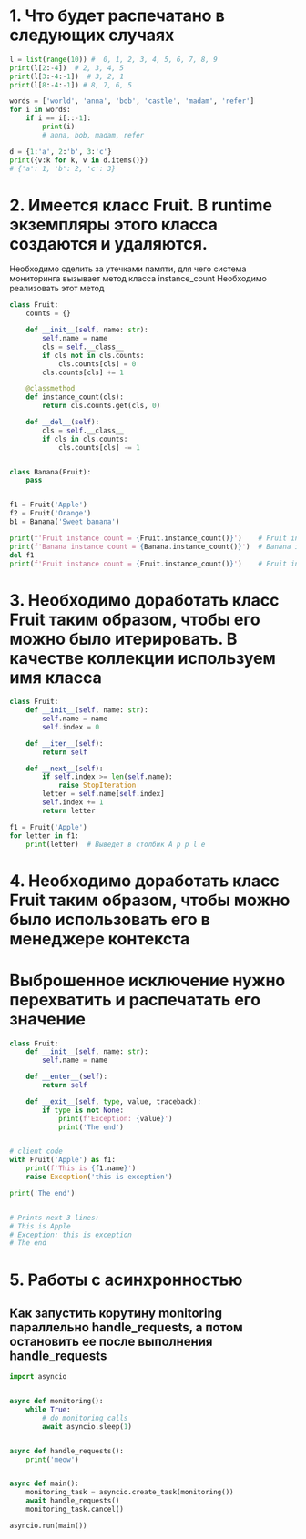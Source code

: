 # 1. Что будет распечатано в следующих случаях
```python
l = list(range(10)) #  0, 1, 2, 3, 4, 5, 6, 7, 8, 9
print(l[2:-4])  # 2, 3, 4, 5
print(l[3:-4:-1])  # 3, 2, 1
print(l[8:-4:-1]) # 8, 7, 6, 5

words = ['world', 'anna', 'bob', 'castle', 'madam', 'refer']
for i in words:
    if i == i[::-1]:
        print(i)
        # anna, bob, madam, refer     

d = {1:'a', 2:'b', 3:'c'}
print({v:k for k, v in d.items()})
# {'a': 1, 'b': 2, 'c': 3}  
```

# 2. Имеется класс Fruit. В runtime экземпляры этого класса создаются и удаляются.
Необходимо сделить за утечками памяти, для чего система мониторинга вызывает метод класса instance_count
Необходимо реализовать этот метод

```python
class Fruit:
    counts = {}

    def __init__(self, name: str):
        self.name = name
        cls = self.__class__
        if cls not in cls.counts:
            cls.counts[cls] = 0
        cls.counts[cls] += 1

    @classmethod
    def instance_count(cls):
        return cls.counts.get(cls, 0)

    def __del__(self):
        cls = self.__class__
        if cls in cls.counts:
            cls.counts[cls] -= 1


class Banana(Fruit):
    pass


f1 = Fruit('Apple')
f2 = Fruit('Orange')
b1 = Banana('Sweet banana')

print(f'Fruit instance count = {Fruit.instance_count()}')    # Fruit instance count = 2
print(f'Banana instance count = {Banana.instance_count()}')  # Banana instance count = 1
del f1
print(f'Fruit instance count = {Fruit.instance_count()}')    # Fruit instance count = 1

```


# 3. Необходимо доработать класс Fruit таким образом, чтобы его можно было итерировать. В качестве коллекции используем имя класса
```python
class Fruit:
    def __init__(self, name: str):
        self.name = name
        self.index = 0

    def __iter__(self):
        return self

    def __next__(self):
        if self.index >= len(self.name):
            raise StopIteration
        letter = self.name[self.index]
        self.index += 1
        return letter

f1 = Fruit('Apple')
for letter in f1:
    print(letter)  # Выведет в столбик A p p l e


```

# 4. Необходимо доработать класс Fruit таким образом, чтобы можно было использовать его в менеджере контекста
#    Выброшенное исключение нужно перехватить и распечатать его значение
```python
class Fruit:
    def __init__(self, name: str):
        self.name = name

    def __enter__(self):
        return self

    def __exit__(self, type, value, traceback):
        if type is not None:
            print(f'Exception: {value}')
            print('The end')


# client code
with Fruit('Apple') as f1:
    print(f'This is {f1.name}')
    raise Exception('this is exception')

print('The end')


# Prints next 3 lines:
# This is Apple
# Exception: this is exception
# The end
```


# 5. Работы с асинхронностью
## Как запустить корутину monitoring параллельно handle_requests, а потом остановить ее после выполнения handle_requests
```python
import asyncio


async def monitoring():
    while True:
        # do monitoring calls
        await asyncio.sleep(1)


async def handle_requests():
    print('meow')


async def main():
    monitoring_task = asyncio.create_task(monitoring())
    await handle_requests()
    monitoring_task.cancel()

asyncio.run(main())
```
